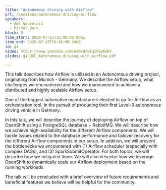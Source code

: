```yaml
---
title: "Autonomous driving with Airflow"
url: /sessions/autonomous-driving-airflow
speakers:
  - Amr Noureldin
  - Michal Dura
block: 8
time_start: 2020-07-13T16:00:00.000Z
time_end: 2020-07-13T16:45:00.000Z
id: g1
video: https://www.youtube.com/embed/wEq1FGe6oBY
slides: g1-DXC_Autonomous_driving_with_Airflow.pdf

---
```


This talk describes how Airflow is utilized in an Autonomous driving project, originating from Munich - Germany. We describe the Airflow setup, what challenges we encountered and how we maneuvered to achieve a distributed and highly scalable Airflow setup.
<!--more-->

One of the biggest automotive manufacturers elected to go for Airflow as an orchestration tool, in the pursuit of producing their first Level-3 autonomous driving vehicle in Germany.

In this talk, we will describe the journey of deploying Airflow on top of OpenShift using a PostgreSQL database + RabbitMQ. We will describe how we achieve high-availability for the different Airflow components. We will tackle issues related to the database performance and failover recovery for the different Airflow components in our setup. In addition, we will present the bottlenecks we encountered with (1) Airflow scheduler (especially with complex DAGs), and (2) SparkSubmitOperator. For both topics, we will describe how we mitigated them. We will also describe how we leverage OpenShift to dynamically scale our Airflow deployment based on the running workloads.

The talk will be concluded with a brief overview of future requirements and beneficial features we believe will be helpful for the community.